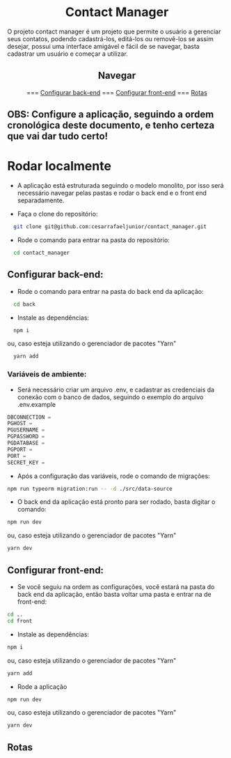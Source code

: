 <h1 align="center">Contact Manager</h1>
<p>O projeto contact manager é um projeto que permite o usuário a gerenciar seus contatos, podendo cadastrá-los, editá-los ou removê-los se assim desejar, possui uma interface amigável e fácil de se navegar, basta cadastrar um usuário e começar a utilizar.
</p>

<h2 align="center">Navegar</h2>

<div align="center">
=== <a href="#configurar-back-end">Configurar back-end</a>
=== <a href="#configurar-front-end">Configurar front-end</a>
=== <a href="#rotas">Rotas</a>
</div>

## OBS: Configure a aplicação, seguindo a ordem cronológica deste documento, e tenho certeza que vai dar tudo certo!

# Rodar localmente

- A aplicação está estruturada seguindo o modelo monolito, por isso será necessário navegar pelas pastas e rodar o back end e o front end separadamente.

 - Faça o clone do repositório:
 
``` bash
  git clone git@github.com:cesarrafaeljunior/contact_manager.git
```
- Rode o comando para entrar na pasta do repositório:
``` bash
  cd contact_manager
```

## Configurar back-end:

- Rode o comando para entrar na pasta do back end da aplicação:
``` bash
  cd back
```
- Instale as dependências:
``` bash
  npm i
```
ou, caso esteja utilizando o gerenciador de pacotes "Yarn"
``` bash
  yarn add 
```
### Variáveis de ambiente:
- Será necessário criar um arquivo .env, e cadastrar as credenciais da conexão com o banco de dados, seguindo o exemplo do arquivo .env.example
``` javaScript
DBCONNECTION =
PGHOST =
PGUSERNAME = 
PGPASSWORD = 
PGDATABASE = 
PGPORT = 
PORT = 
SECRET_KEY =
```
- Após a configuração das variáveis, rode o comando de migrações:
``` bash
npm run typeorm migration:run -- -d ./src/data-source
```
- O back end da aplicação está pronto para ser rodado, basta digitar o comando:
``` bash
npm run dev
```
ou, caso esteja utilizando o gerenciador de pacotes "Yarn"
``` bash
yarn dev
```

## Configurar front-end:
- Se você seguiu na ordem as configurações, você estará na pasta do back end da aplicação, então basta voltar uma pasta e entrar na de front-end:
``` bash
cd ..
cd front
```

- Instale as dependências:
``` bash
npm i
```
ou, caso esteja utilizando o gerenciador de pacotes "Yarn"
``` bash
yarn add
```

- Rode a aplicação
``` bash
npm run dev
```
ou, caso esteja utilizando o gerenciador de pacotes "Yarn"
``` bash
yarn dev
```

## Rotas



